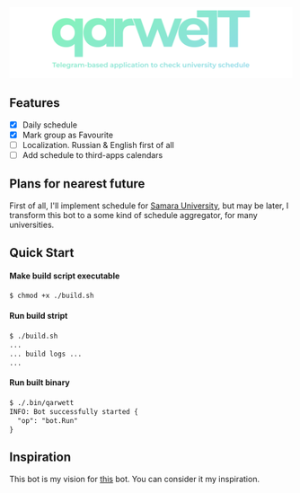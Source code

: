 ![qarweTT](./images/qarwett-logo-long-description.png)

## Features

- [x] Daily schedule
- [x] Mark group as Favourite
- [ ] Localization. Russian & English first of all
- [ ] Add schedule to third-apps calendars

## Plans for nearest future

First of all, I'll implement schedule for [Samara University](https://ssau.ru/), but may be later, I transform this bot to a some kind of schedule aggregator, for many universities.

## Quick Start

#### Make build script executable

```console
$ chmod +x ./build.sh
```

#### Run build stript

```console
$ ./build.sh
...
... build logs ...
...
```

#### Run built binary

```console
$ ./.bin/qarwett
INFO: Bot successfully started {
  "op": "bot.Run"
}
```

## Inspiration

This bot is my vision for [this](https://github.com/far-galaxy/l9_stud_bot) bot. You can consider it my inspiration.
